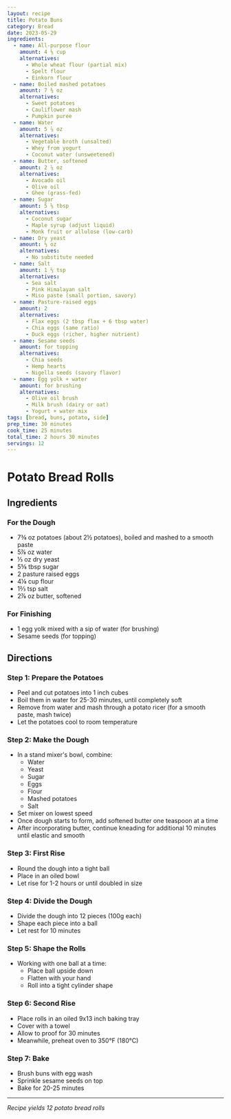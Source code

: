 ```yaml
---
layout: recipe
title: Potato Buns
category: Bread
date: 2023-05-29
ingredients:
  - name: All-purpose flour
    amount: 4 ⅛ cup
    alternatives:
      - Whole wheat flour (partial mix)
      - Spelt flour
      - Einkorn flour
  - name: Boiled mashed potatoes
    amount: 7 ⅜ oz
    alternatives:
      - Sweet potatoes
      - Cauliflower mash
      - Pumpkin puree
  - name: Water
    amount: 5 ⅞ oz
    alternatives:
      - Vegetable broth (unsalted)
      - Whey from yogurt
      - Coconut water (unsweetened)
  - name: Butter, softened
    amount: 2 ⅞ oz
    alternatives:
      - Avocado oil
      - Olive oil
      - Ghee (grass-fed)
  - name: Sugar
    amount: 5 ⅝ tbsp
    alternatives:
      - Coconut sugar
      - Maple syrup (adjust liquid)
      - Monk fruit or allulose (low-carb)
  - name: Dry yeast
    amount: ⅓ oz
    alternatives:
      - No substitute needed
  - name: Salt
    amount: 1 ⅔ tsp
    alternatives:
      - Sea salt
      - Pink Himalayan salt
      - Miso paste (small portion, savory)
  - name: Pasture-raised eggs
    amount: 2
    alternatives:
      - Flax eggs (2 tbsp flax + 6 tbsp water)
      - Chia eggs (same ratio)
      - Duck eggs (richer, higher nutrient)
  - name: Sesame seeds
    amount: for topping
    alternatives:
      - Chia seeds
      - Hemp hearts
      - Nigella seeds (savory flavor)
  - name: Egg yolk + water
    amount: for brushing
    alternatives:
      - Olive oil brush
      - Milk brush (dairy or oat)
      - Yogurt + water mix
tags: [bread, buns, potato, side]
prep_time: 30 minutes
cook_time: 25 minutes
total_time: 2 hours 30 minutes
servings: 12
---
```


# Potato Bread Rolls

## Ingredients

### For the Dough
- 7⅜ oz potatoes (about 2½ potatoes), boiled and mashed to a smooth paste
- 5⅞ oz water
- ⅓ oz dry yeast
- 5⅝ tbsp sugar
- 2 pasture raised eggs
- 4⅛ cup flour
- 1⅔ tsp salt
- 2⅞ oz butter, softened

### For Finishing
- 1 egg yolk mixed with a sip of water (for brushing)
- Sesame seeds (for topping)

## Directions

### Step 1: Prepare the Potatoes
- Peel and cut potatoes into 1 inch cubes
- Boil them in water for 25-30 minutes, until completely soft
- Remove from water and mash through a potato ricer (for a smooth paste, mash twice)
- Let the potatoes cool to room temperature

### Step 2: Make the Dough
- In a stand mixer's bowl, combine:
  - Water
  - Yeast
  - Sugar
  - Eggs
  - Flour
  - Mashed potatoes
  - Salt
- Set mixer on lowest speed
- Once dough starts to form, add softened butter one teaspoon at a time
- After incorporating butter, continue kneading for additional 10 minutes until elastic and smooth

### Step 3: First Rise
- Round the dough into a tight ball
- Place in an oiled bowl
- Let rise for 1-2 hours or until doubled in size

### Step 4: Divide the Dough
- Divide the dough into 12 pieces (100g each)
- Shape each piece into a ball
- Let rest for 10 minutes

### Step 5: Shape the Rolls
- Working with one ball at a time:
  - Place ball upside down
  - Flatten with your hand
  - Roll into a tight cylinder shape

### Step 6: Second Rise
- Place rolls in an oiled 9x13 inch baking tray
- Cover with a towel
- Allow to proof for 30 minutes
- Meanwhile, preheat oven to 350°F (180°C)

### Step 7: Bake
- Brush buns with egg wash
- Sprinkle sesame seeds on top
- Bake for 20-25 minutes

---

*Recipe yields 12 potato bread rolls*
